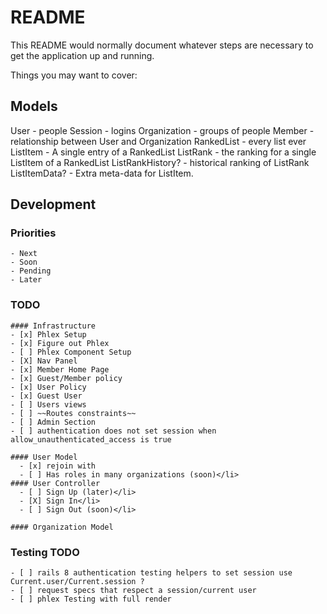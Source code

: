 # README

This README would normally document whatever steps are necessary to get the
application up and running.

Things you may want to cover:
## Models
User - people
Session - logins
Organization - groups of people
Member - relationship between User and Organization
RankedList - every list ever
ListItem - A single entry of a RankedList
ListRank - the ranking for a single ListItem of a RankedList
ListRankHistory? - historical ranking of ListRank
ListItemData? - Extra meta-data for ListItem.

## Development 
  ### Priorities
    - Next
    - Soon
    - Pending
    - Later
  ### TODO
    #### Infrastructure
    - [x] Phlex Setup
    - [x] Figure out Phlex
    - [ ] Phlex Component Setup
    - [X] Nav Panel
    - [x] Member Home Page
    - [x] Guest/Member policy
    - [x] User Policy
    - [x] Guest User
    - [ ] Users views
    - [ ] ~~Routes constraints~~
    - [ ] Admin Section
    - [ ] authentication does not set session when allow_unauthenticated_access is true

    #### User Model
      - [x] rejoin with  
      - [ ] Has roles in many organizations (soon)</li>
    #### User Controller
      - [ ] Sign Up (later)</li>
      - [X] Sign In</li>
      - [ ] Sign Out (soon)</li>
                   
    #### Organization Model

  ### Testing TODO
    - [ ] rails 8 authentication testing helpers to set session use Current.user/Current.session ?
    - [ ] request specs that respect a session/current user
    - [ ] phlex Testing with full render